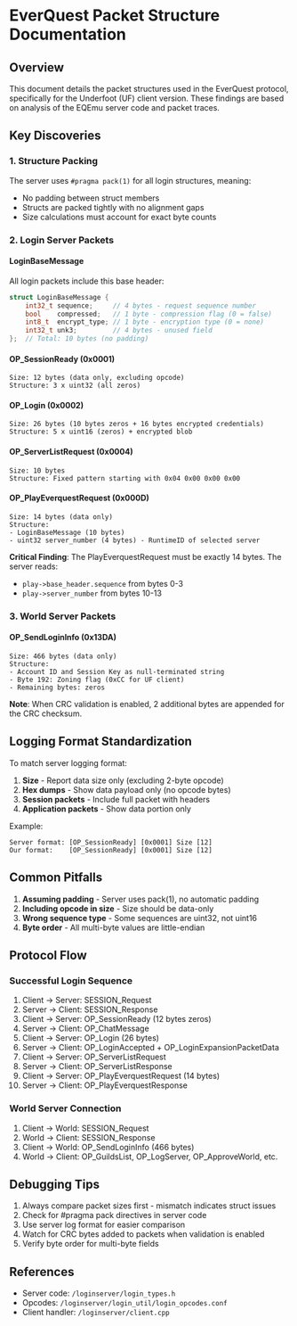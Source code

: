 # EverQuest Packet Structure Documentation

## Overview
This document details the packet structures used in the EverQuest protocol, specifically for the Underfoot (UF) client version. These findings are based on analysis of the EQEmu server code and packet traces.

## Key Discoveries

### 1. Structure Packing
The server uses `#pragma pack(1)` for all login structures, meaning:
- No padding between struct members
- Structs are packed tightly with no alignment gaps
- Size calculations must account for exact byte counts

### 2. Login Server Packets

#### LoginBaseMessage
All login packets include this base header:
```c
struct LoginBaseMessage {
    int32_t sequence;     // 4 bytes - request sequence number
    bool    compressed;   // 1 byte - compression flag (0 = false)
    int8_t  encrypt_type; // 1 byte - encryption type (0 = none)
    int32_t unk3;         // 4 bytes - unused field
};  // Total: 10 bytes (no padding)
```

#### OP_SessionReady (0x0001)
```
Size: 12 bytes (data only, excluding opcode)
Structure: 3 x uint32 (all zeros)
```

#### OP_Login (0x0002)
```
Size: 26 bytes (10 bytes zeros + 16 bytes encrypted credentials)
Structure: 5 x uint16 (zeros) + encrypted blob
```

#### OP_ServerListRequest (0x0004)
```
Size: 10 bytes
Structure: Fixed pattern starting with 0x04 0x00 0x00 0x00
```

#### OP_PlayEverquestRequest (0x000D)
```
Size: 14 bytes (data only)
Structure:
- LoginBaseMessage (10 bytes)
- uint32 server_number (4 bytes) - RuntimeID of selected server
```

**Critical Finding**: The PlayEverquestRequest must be exactly 14 bytes. The server reads:
- `play->base_header.sequence` from bytes 0-3
- `play->server_number` from bytes 10-13

### 3. World Server Packets

#### OP_SendLoginInfo (0x13DA)
```
Size: 466 bytes (data only)
Structure:
- Account ID and Session Key as null-terminated string
- Byte 192: Zoning flag (0xCC for UF client)
- Remaining bytes: zeros
```

**Note**: When CRC validation is enabled, 2 additional bytes are appended for the CRC checksum.

## Logging Format Standardization

To match server logging format:
1. **Size** - Report data size only (excluding 2-byte opcode)
2. **Hex dumps** - Show data payload only (no opcode bytes)
3. **Session packets** - Include full packet with headers
4. **Application packets** - Show data portion only

Example:
```
Server format: [OP_SessionReady] [0x0001] Size [12]
Our format:    [OP_SessionReady] [0x0001] Size [12]
```

## Common Pitfalls

1. **Assuming padding** - Server uses pack(1), no automatic padding
2. **Including opcode in size** - Size should be data-only
3. **Wrong sequence type** - Some sequences are uint32, not uint16
4. **Byte order** - All multi-byte values are little-endian

## Protocol Flow

### Successful Login Sequence
1. Client → Server: SESSION_Request
2. Server → Client: SESSION_Response
3. Client → Server: OP_SessionReady (12 bytes zeros)
4. Server → Client: OP_ChatMessage
5. Client → Server: OP_Login (26 bytes)
6. Server → Client: OP_LoginAccepted + OP_LoginExpansionPacketData
7. Client → Server: OP_ServerListRequest
8. Server → Client: OP_ServerListResponse
9. Client → Server: OP_PlayEverquestRequest (14 bytes)
10. Server → Client: OP_PlayEverquestResponse

### World Server Connection
1. Client → World: SESSION_Request
2. World → Client: SESSION_Response
3. Client → World: OP_SendLoginInfo (466 bytes)
4. World → Client: OP_GuildsList, OP_LogServer, OP_ApproveWorld, etc.

## Debugging Tips

1. Always compare packet sizes first - mismatch indicates struct issues
2. Check for #pragma pack directives in server code
3. Use server log format for easier comparison
4. Watch for CRC bytes added to packets when validation is enabled
5. Verify byte order for multi-byte fields

## References

- Server code: `/loginserver/login_types.h`
- Opcodes: `/loginserver/login_util/login_opcodes.conf`
- Client handler: `/loginserver/client.cpp`